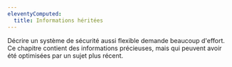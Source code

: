 ```yaml
---
eleventyComputed:
  title: Informations héritées
---
```

Décrire un système de sécurité aussi flexible demande beaucoup d'effort. Ce chapitre contient des informations précieuses, mais qui peuvent avoir été optimisées par un sujet plus récent.

